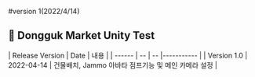 #version 1(2022/4/14)
##  🍎 Dongguk Market Unity Test
| Release Version | Date | 내용 |
| ------ | -- | -- |----------- |
| Version 1.0 | 2022-04-14 | 건물배치, Jammo 아바타 점프기능 및 메인 카메라 설정 |
